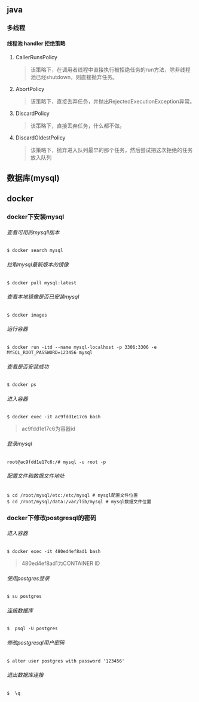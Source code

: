 ## java

### 多线程

#### 线程池 handler 拒绝策略

1. CallerRunsPolicy

   > 该策略下，在调用者线程中直接执行被拒绝任务的run方法，除非线程池已经shutdown，则直接抛弃任务。

2. AbortPolicy

   > 该策略下，直接丢弃任务，并抛出RejectedExecutionException异常。

3. DiscardPolicy

   > 该策略下，直接丢弃任务，什么都不做。

4. DiscardOldestPolicy

   > 该策略下，抛弃进入队列最早的那个任务，然后尝试把这次拒绝的任务放入队列

   

## 数据库(mysql)

## docker

### docker下安装mysql

###### 查看可用的mysqll版本

`$ docker search mysql`

###### 拉取mysql最新版本的镜像

`$ docker pull mysql:latest`

###### 查看本地镜像是否已安装mysql

`$ docker images`	

###### 运行容器

`$ docker run -itd --name mysql-localhost -p 3306:3306 -e MYSQL_ROOT_PASSWORD=123456 mysql` 

###### 查看是否安装成功

`$ docker ps`

###### 进入容器

`$ docker exec -it ac9fdd1e17c6 bash`

> ac9fdd1e17c6为容器id

###### 登录mysql

`root@ac9fdd1e17c6:/# mysql -u root -p`

###### 配置文件和数据文件地址

```
$ cd /root/mysql/etc:/etc/mysql # mysql配置文件位置
$ cd /root/mysql/data:/var/lib/mysql # mysql数据文件位置
```

### docker下修改postgresql的密码

###### 进入容器

`$ docker exec -it 480ed4ef8ad1 bash`

> 480ed4ef8ad1为CONTAINER ID

###### 使用postgres登录

`$ su postgres`

###### 连接数据库

`$  psql -U postgres`

###### 修改postgresql用户密码

`$ alter user postgres with password '123456'`

###### 退出数据库连接

`$  \q`

